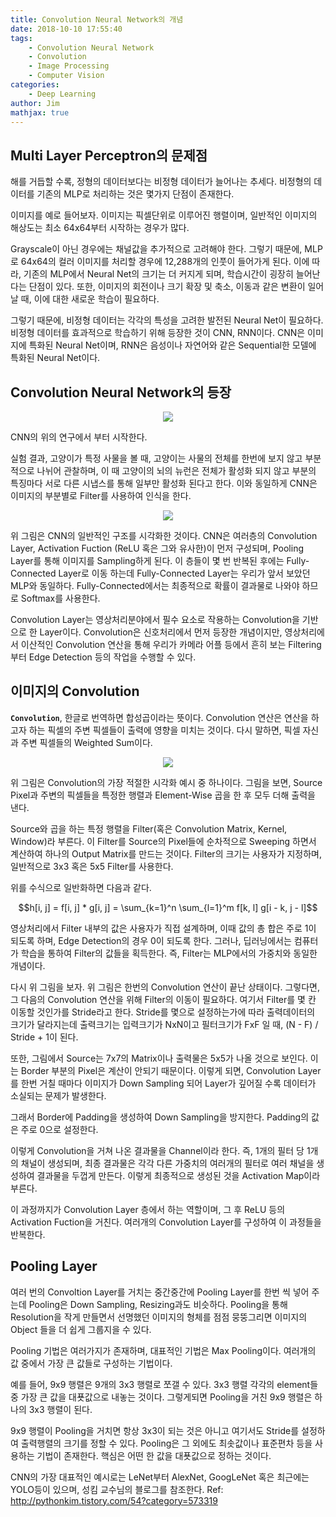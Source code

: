 ```yaml
---
title: Convolution Neural Network의 개념
date: 2018-10-10 17:55:40
tags:
    - Convolution Neural Network
    - Convolution
    - Image Processing
    - Computer Vision
categories:
    - Deep Learning
author: Jim
mathjax: true
---
```



## Multi Layer Perceptron의 문제점

해를 거듭할 수록, 정형의 데이터보다는 비정형 데이터가 늘어나는 추세다. 비정형의 데이터를 기존의 MLP로 처리하는 것은 몇가지 단점이 존재한다.

이미지를 예로 들어보자. 이미지는 픽셀단위로 이루어진 행렬이며, 일반적인 이미지의 해상도는 최소 64x64부터 시작하는 경우가 많다.

Grayscale이 아닌 경우에는 채널값을 추가적으로 고려해야 한다. 그렇기 때문에, MLP로 64x64의 컬러 이미지를 처리할 경우에 12,288개의 인풋이 들어가게 된다. 이에 따라, 기존의 MLP에서 Neural Net의 크기는 더 커지게 되며, 학습시간이 굉장히 늘어난다는 단점이 있다. 또한, 이미지의 회전이나 크기 확장 및 축소, 이동과 같은 변환이 일어날 때, 이에 대한 새로운 학습이 필요하다.

그렇기 때문에, 비정형 데이터는 각각의 특성을 고려한 발전된 Neural Net이 필요하다. 비정형 데이터를 효과적으로 학습하기 위해 등장한 것이 CNN, RNN이다. CNN은 이미지에 특화된 Neural Net이며, RNN은 음성이나 자연어와 같은 Sequential한 모델에 특화된 Neural Net이다.

## Convolution Neural Network의 등장

<center>
<img src="https://t1.daumcdn.net/cfile/tistory/276FC94357AB43B00D">
</center>

CNN의 위의 연구에서 부터 시작한다.

실험 결과, 고양이가 특정 사물을 볼 때, 고양이는 사물의 전체를 한번에 보지 않고 부분적으로 나뉘어 관찰하며, 이 때 고양이의 뇌의 뉴런은 전체가 활성화 되지 않고 부분의 특징마다 서로 다른 시냅스를 통해 일부만 활성화 된다고 한다. 이와 동일하게 CNN은 이미지의 부분별로 Filter를 사용하여 인식을 한다.

<!--more-->

<center>
<img src="https://t1.daumcdn.net/cfile/tistory/2517944D57AB45F018">
</center>

위 그림은 CNN의 일반적인 구조를 시각화한 것이다. CNN은 여러층의 Convolution Layer, Activation Fuction (ReLU 혹은 그와 유사한)이 먼저 구성되며, Pooling Layer를 통해 이미지를 Sampling하게 된다. 이 층들이 몇 번 반복된 후에는 Fully-Connected Layer로 이동 하는데 Fully-Connected Layer는 우리가 앞서 보았던 MLP와 동일하다. Fully-Connected에서는 최종적으로 확률이 결과물로 나와야 하므로 Softmax를 사용한다.

Convolution Layer는 영상처리분야에서 필수 요소로 작용하는 Convolution을 기반으로 한 Layer이다. Convolution은 신호처리에서 먼저 등장한 개념이지만, 영상처리에서 이산적인 Convolution 연산을 통해 우리가 카메라 어플 등에서 흔히 보는 Filtering 부터 Edge Detection 등의 작업을 수행할 수 있다.

## 이미지의 Convolution

**`Convolution`**, 한글로 번역하면 합성곱이라는 뜻이다. Convolution 연산은 연산을 하고자 하는 픽셀의 주변 픽셀들이 출력에 영향을 미치는 것이다. 다시 말하면, 픽셀 자신과 주변 픽셀들의 Weighted Sum이다.

<center>
<img src="http://i.stack.imgur.com/GvsBA.jpg">
</center>

위 그림은 Convolution의 가장 적절한 시각화 예시 중 하나이다. 그림을 보면, Source Pixel과 주변의 픽셀들을 특정한 행렬과 Element-Wise 곱을 한 후 모두 더해 출력을 낸다.

Source와 곱을 하는 특정 행렬을 Filter(혹은 Convolution Matrix, Kernel, Window)라 부른다. 이 Filter를 Source의 Pixel들에 순차적으로 Sweeping 하면서 계산하여 하나의 Output Matrix를 만드는 것이다. Filter의 크기는 사용자가 지정하며, 일반적으로 3x3 혹은 5x5 Filter를 사용한다.

위를 수식으로 일반화하면 다음과 같다.

$$h[i, j] = f[i, j] * g[i, j] = \sum_{k=1}^n \sum_{l=1}^m f[k, l] g[i - k, j - l]$$

영상처리에서 Filter 내부의 값은 사용자가 직접 설계하며, 이때 값의 총 합은 주로 1이 되도록 하며, Edge Detection의 경우 0이 되도록 한다. 그러나, 딥러닝에서는 컴퓨터가 학습을 통하여 Filter의 값들을 획득한다. 즉, Filter는 MLP에서의 가중치와 동일한 개념이다.

다시 위 그림을 보자. 위 그림은 한번의 Convolution 연산이 끝난 상태이다. 그렇다면, 그 다음의 Convolution 연산을 위해 Filter의 이동이 필요하다. 여기서 Filter를 몇 칸 이동할 것인가를 Stride라고 한다. Stride를 몇으로 설정하는가에 따라 출력데이터의 크기가 달라지는데 출력크기는 입력크기가 NxN이고 필터크기가 FxF 일 때, (N - F) / Stride + 1이 된다.

또한, 그림에서 Source는 7x7의 Matrix이나 출력물은 5x5가 나올 것으로 보인다. 이는 Border 부분의 Pixel은 계산이 안되기 때문이다. 이렇게 되면, Convolution Layer를 한번 거칠 때마다 이미지가 Down Sampling 되어 Layer가 깊어질 수록 데이터가 소실되는 문제가 발생한다.

그래서 Border에 Padding을 생성하여 Down Sampling을 방지한다. Padding의 값은 주로 0으로 설정한다.

이렇게 Convolution을 거쳐 나온 결과물을 Channel이라 한다. 즉, 1개의 필터 당 1개의 채널이 생성되며, 최종 결과물은 각각 다른 가중치의 여러개의 필터로 여러 채널을 생성하여 결과물을 두껍게 만든다. 이렇게 최종적으로 생성된 것을 Activation Map이라 부른다.

이 과정까지가 Convolution Layer 층에서 하는 역할이며, 그 후 ReLU 등의 Activation Fuction을 거친다. 여러개의 Convolution Layer를 구성하여 이 과정들을 반복한다.

## Pooling Layer

여러 번의 Convoltion Layer를 거치는 중간중간에 Pooling Layer를 한번 씩 넣어 주는데 Pooling은 Down Sampling, Resizing과도 비슷하다. Pooling을 통해 Resolution을 작게 만들면서 선명했던 이미지의 형체를 점점 뭉뚱그리면 이미지의 Object 들을 더 쉽게 그룹지을 수 있다.

Pooling 기법은 여러가지가 존재하며, 대표적인 기법은 Max Pooling이다. 여러개의 값 중에서 가장 큰 값들로 구성하는 기법이다.

예를 들어, 9x9 행렬은 9개의 3x3 행렬로 쪼갤 수 있다. 3x3 행렬 각각의 element들 중 가장 큰 값을 대푯값으로 내놓는 것이다. 그렇게되면 Pooling을 거친 9x9 행렬은 하나의 3x3 행렬이 된다.

9x9 행렬이 Pooling을 거치면 항상 3x3이 되는 것은 아니고 여기서도 Stride를 설정하여 출력행렬의 크기를 정할 수 있다. Pooling은 그 외에도 최솟값이나 표준편차 등을 사용하는 기법이 존재한다. 핵심은 어떤 한 값을 대푯값으로 정하는 것이다.

CNN의 가장 대표적인 예시로는 LeNet부터 AlexNet, GoogLeNet 혹은 최근에는 YOLO등이 있으며, 성킴 교수님의 블로그를 참조한다.
Ref: <http://pythonkim.tistory.com/54?category=573319>
